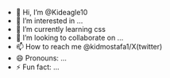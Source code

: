 - 👋 Hi, I’m @Kideagle10
- 👀 I’m interested in ...
- 🌱 I’m currently learning css
- 💞️ I’m looking to collaborate on ...
- 📫 How to reach me @kidmostafa1/X(twitter)
- 😄 Pronouns: ...
- ⚡ Fun fact: ...

<!---
Kideagle10/Kideagle10 is a ✨ special ✨ repository because its `README.md` (this file) appears on your GitHub profile.
You can click the Preview link to take a look at your changes.
--->
